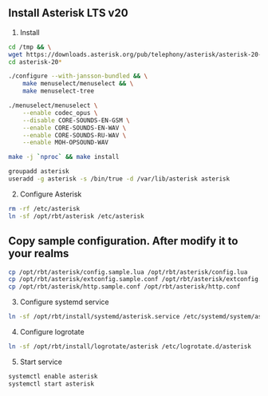 ## Install Asterisk LTS v20

1. Install

```bash
cd /tmp && \
wget https://downloads.asterisk.org/pub/telephony/asterisk/asterisk-20-current.tar.gz -O - | gzip -dc | tar -xvf - && \
cd asterisk-20*
```

```bash
./configure --with-jansson-bundled && \
    make menuselect/menuselect && \
    make menuselect-tree
```

```bash
./menuselect/menuselect \
    --enable codec_opus \
    --disable CORE-SOUNDS-EN-GSM \
    --enable CORE-SOUNDS-EN-WAV \
    --enable CORE-SOUNDS-RU-WAV \
    --enable MOH-OPSOUND-WAV
```

```bash
make -j `nproc` && make install
```

```bash
groupadd asterisk
useradd -g asterisk -s /bin/true -d /var/lib/asterisk asterisk
```

2. Configure Asterisk

```bash
rm -rf /etc/asterisk
ln -sf /opt/rbt/asterisk /etc/asterisk
```

## Copy sample configuration. After modify it to your realms

```bash
cp /opt/rbt/asterisk/config.sample.lua /opt/rbt/asterisk/config.lua
cp /opt/rbt/asterisk/extconfig.sample.conf /opt/rbt/asterisk/extconfig.conf
cp /opt/rbt/asterisk/http.sample.conf /opt/rbt/asterisk/http.conf
```

3. Configure systemd service

```bash
ln -sf /opt/rbt/install/systemd/asterisk.service /etc/systemd/system/asterisk.service
```

4. Configure logrotate

```bash
ln -sf /opt/rbt/install/logrotate/asterisk /etc/logrotate.d/asterisk
```

5. Start service

```bash
systemctl enable asterisk
systemctl start asterisk
```
